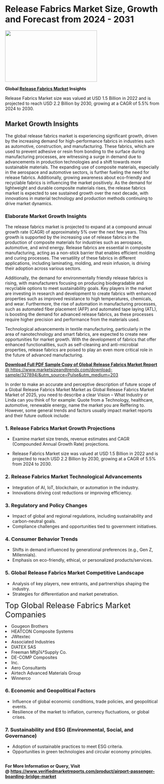 <H1>Release Fabrics Market Size, Growth and Forecast from 2024 - 2031</H1><img class="aligncenter size-medium wp-image-584254" src="https://thirdeyenews.in/wp-content/uploads/2024/09/Global-Market-Research-300x168.jpeg" alt="" width="300" height="168" /><p><strong>Global&nbsp;<a href="https://www.marketsizeandtrends.com/download-sample/327894/&amp;utm_source=Pulse&amp;utm_medium=203">Release Fabrics Market</a> Insights</strong></p><p>Release Fabrics Market size was valued at USD 1.5 Billion in 2022 and is projected to reach USD 2.2 Billion by 2030, growing at a CAGR of 5.5% from 2024 to 2030.</p><p><h2>Market Growth Insights</h2> <p>The global release fabrics market is experiencing significant growth, driven by the increasing demand for high-performance fabrics in industries such as automotive, construction, and manufacturing. These fabrics, which are used to prevent adhesive or resin from bonding to the surface during manufacturing processes, are witnessing a surge in demand due to advancements in production technologies and a shift towards more sustainable materials. The expanding use of composite materials, especially in the aerospace and automotive sectors, is further fueling the need for release fabrics. Additionally, growing awareness about eco-friendly and recyclable fabrics is influencing the market positively. As the demand for lightweight and durable composite materials rises, the release fabrics market is expected to see sustained growth over the next decade, with innovations in material technology and production methods continuing to drive market dynamics.</p> <p><a href="#"></a></p> <h3>Elaborate Market Growth Insights</h3> <p>The release fabrics market is projected to expand at a compound annual growth rate (CAGR) of approximately 5% over the next few years. This growth is supported by the increasing use of release fabrics in the production of composite materials for industries such as aerospace, automotive, and wind energy. Release fabrics are essential in composite manufacturing, acting as a non-stick barrier that enables efficient molding and curing processes. The versatility of these fabrics in different applications, including laminating, molding, and resin infusion, is driving their adoption across various sectors.</p> <p>Additionally, the demand for environmentally friendly release fabrics is rising, with manufacturers focusing on producing biodegradable and recyclable options to meet sustainability goals. Key players in the market are investing in research and development to create fabrics with enhanced properties such as improved resistance to high temperatures, chemicals, and wear. Furthermore, the rise of automation in manufacturing processes, such as automated fiber placement (AFP) and automated tape laying (ATL), is boosting the demand for advanced release fabrics, as these processes require higher precision and performance from the materials used.</p> <p>Technological advancements in textile manufacturing, particularly in the area of nanotechnology and smart fabrics, are expected to create new opportunities for market growth. With the development of fabrics that offer enhanced functionalities, such as self-cleaning and anti-microbial properties, release fabrics are poised to play an even more critical role in the future of advanced manufacturing.</p> <p><a href="#"></p><p><span class=""><strong>Download Full PDF Sample Copy of Global Release Fabrics Market Report</strong> @ <a href="https://www.marketsizeandtrends.com/download-sample/327894/&amp;utm_source=Pulse&amp;utm_medium=203" target="_blank">https://www.marketsizeandtrends.com/download-sample/327894/&amp;utm_source=Pulse&amp;utm_medium=203</a></span></p><p>In order to make an accurate and perceptive description of future scope of a Global&nbsp;Release Fabrics Market Market as Global&nbsp;Release Fabrics Market Market of 2025, you need to describe a clear Vision &ndash; What Industry or Linda can you think of for example: Quote from a Technology, healthcare, automotive, renewable energy, name the market you are Reffering to. However, some general trends and factors usually impact market reports and their future outlook include:</p><h3>1.&nbsp;<strong>Release Fabrics Market Growth Projections</strong></h3><ul><li>Examine market size trends, revenue estimates and CAGR (Compounded Annual Growth Rate) projections.</li><li><p>Release Fabrics Market size was valued at USD 1.5 Billion in 2022 and is projected to reach USD 2.2 Billion by 2030, growing at a CAGR of 5.5% from 2024 to 2030.</p></li></ul><h3>2.&nbsp;<strong>Release Fabrics Market Technological Advancements</strong></h3><ul><li>Integration of AI, IoT, blockchain, or automation in the industry.</li><li>Innovations driving cost reductions or improving efficiency.</li></ul><h3>3.&nbsp;<strong>Regulatory and Policy Changes</strong></h3><ul><li>Impact of global and regional regulations, including sustainability and carbon-neutral goals.</li><li>Compliance challenges and opportunities tied to government initiatives.</li></ul><h3>4.&nbsp;<strong>Consumer Behavior Trends</strong></h3><ul><li>Shifts in demand influenced by generational preferences (e.g., Gen Z, Millennials).</li><li>Emphasis on eco-friendly, ethical, or personalized products/services.</li></ul><h3>5.&nbsp;<strong>Global Release Fabrics Market Competitive Landscape</strong></h3><ul><li>Analysis of key players, new entrants, and partnerships shaping the industry.</li><li>Strategies for differentiation and market penetration.</li></ul><p data-pm-slice="1 1 []"><span style="color: inherit; font-family: inherit; font-size: 25px;">Top Global Release Fabrics Market Companies</span></p><div class="" data-test-id=""><p><li>Gougeon Brothers</li><li> HEATCON Composite Systems</li><li> JWtextec</li><li> Associated Industries</li><li> DIATEX SAS</li><li> Freeman Mfgï¼†Supply Co.</li><li> DE-COMP Composites</li><li>Inc.</li><li> Aero Consultants</li><li> Airtech Advanced Materials Group</li><li> Winnerco</li></p></div><h3>6.&nbsp;<strong>Economic and Geopolitical Factors</strong></h3><ul><li>Influence of global economic conditions, trade policies, and geopolitical events.</li><li>Resilience of the market to inflation, currency fluctuations, or global crises.</li></ul><h3>7.&nbsp;<strong>Sustainability and ESG (Environmental, Social, and Governance)</strong></h3><ul><li>Adoption of sustainable practices to meet ESG criteria.</li><li>Opportunities in green technologies and circular economy principles.</li></ul><h2><strong style="font-size: 14px;">For More Information or Query, Visit @&nbsp;</strong><a style="background-color: #ffffff; font-size: 14px;" href="https://www.marketsizeandtrends.com/report/release-fabrics-market/" target="_blank">https://www.verifiedmarketreports.com/product/airport-passenger-boarding-bridge-market</a></h2>

